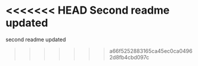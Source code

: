 <<<<<<< HEAD
Second readme updated
=======
second readme updated
>>>>>>> a66f5252883165ca45ec0ca04962d8fb4cbd097c
